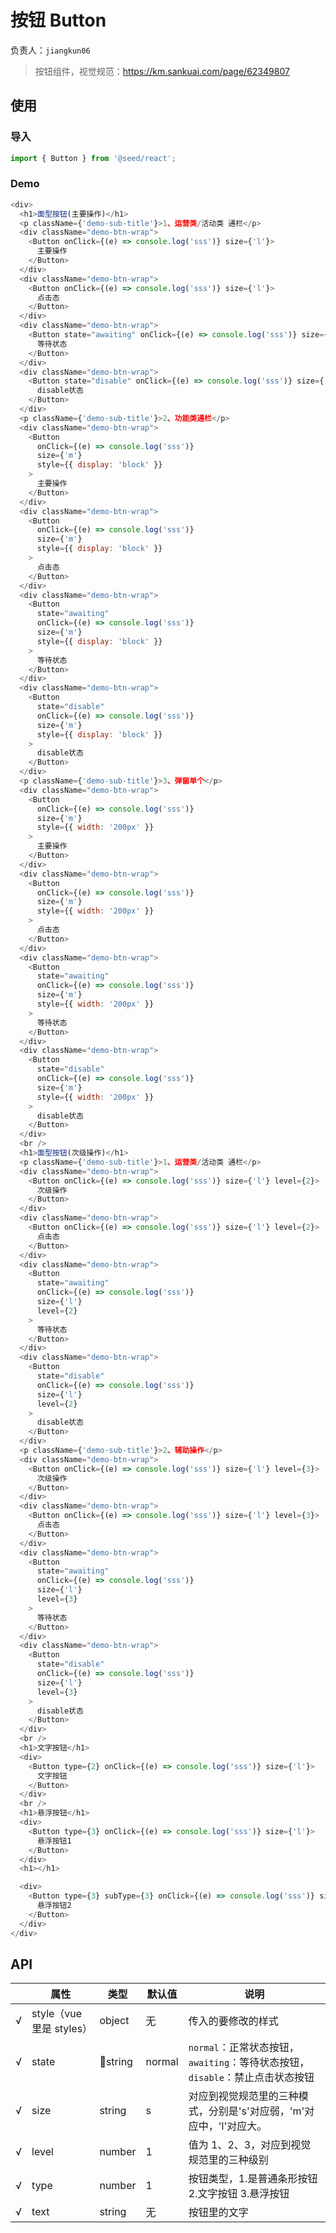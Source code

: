 # 按钮 Button

负责人：`jiangkun06`

> 按钮组件，视觉规范：https://km.sankuai.com/page/62349807

## 使用

### 导入

```javascript
import { Button } from '@seed/react';
```

### Demo

```javascript
<div>
  <h1>面型按钮(主要操作)</h1>
  <p className={'demo-sub-title'}>1、运营类/活动类 通栏</p>
  <div className="demo-btn-wrap">
    <Button onClick={(e) => console.log('sss')} size={'l'}>
      主要操作
    </Button>
  </div>
  <div className="demo-btn-wrap">
    <Button onClick={(e) => console.log('sss')} size={'l'}>
      点击态
    </Button>
  </div>
  <div className="demo-btn-wrap">
    <Button state="awaiting" onClick={(e) => console.log('sss')} size={'l'}>
      等待状态
    </Button>
  </div>
  <div className="demo-btn-wrap">
    <Button state="disable" onClick={(e) => console.log('sss')} size={'l'}>
      disable状态
    </Button>
  </div>
  <p className={'demo-sub-title'}>2、功能类通栏</p>
  <div className="demo-btn-wrap">
    <Button
      onClick={(e) => console.log('sss')}
      size={'m'}
      style={{ display: 'block' }}
    >
      主要操作
    </Button>
  </div>
  <div className="demo-btn-wrap">
    <Button
      onClick={(e) => console.log('sss')}
      size={'m'}
      style={{ display: 'block' }}
    >
      点击态
    </Button>
  </div>
  <div className="demo-btn-wrap">
    <Button
      state="awaiting"
      onClick={(e) => console.log('sss')}
      size={'m'}
      style={{ display: 'block' }}
    >
      等待状态
    </Button>
  </div>
  <div className="demo-btn-wrap">
    <Button
      state="disable"
      onClick={(e) => console.log('sss')}
      size={'m'}
      style={{ display: 'block' }}
    >
      disable状态
    </Button>
  </div>
  <p className={'demo-sub-title'}>3、弹窗单个</p>
  <div className="demo-btn-wrap">
    <Button
      onClick={(e) => console.log('sss')}
      size={'m'}
      style={{ width: '200px' }}
    >
      主要操作
    </Button>
  </div>
  <div className="demo-btn-wrap">
    <Button
      onClick={(e) => console.log('sss')}
      size={'m'}
      style={{ width: '200px' }}
    >
      点击态
    </Button>
  </div>
  <div className="demo-btn-wrap">
    <Button
      state="awaiting"
      onClick={(e) => console.log('sss')}
      size={'m'}
      style={{ width: '200px' }}
    >
      等待状态
    </Button>
  </div>
  <div className="demo-btn-wrap">
    <Button
      state="disable"
      onClick={(e) => console.log('sss')}
      size={'m'}
      style={{ width: '200px' }}
    >
      disable状态
    </Button>
  </div>
  <br />
  <h1>面型按钮(次级操作)</h1>
  <p className={'demo-sub-title'}>1、运营类/活动类 通栏</p>
  <div className="demo-btn-wrap">
    <Button onClick={(e) => console.log('sss')} size={'l'} level={2}>
      次级操作
    </Button>
  </div>
  <div className="demo-btn-wrap">
    <Button onClick={(e) => console.log('sss')} size={'l'} level={2}>
      点击态
    </Button>
  </div>
  <div className="demo-btn-wrap">
    <Button
      state="awaiting"
      onClick={(e) => console.log('sss')}
      size={'l'}
      level={2}
    >
      等待状态
    </Button>
  </div>
  <div className="demo-btn-wrap">
    <Button
      state="disable"
      onClick={(e) => console.log('sss')}
      size={'l'}
      level={2}
    >
      disable状态
    </Button>
  </div>
  <p className={'demo-sub-title'}>2、辅助操作</p>
  <div className="demo-btn-wrap">
    <Button onClick={(e) => console.log('sss')} size={'l'} level={3}>
      次级操作
    </Button>
  </div>
  <div className="demo-btn-wrap">
    <Button onClick={(e) => console.log('sss')} size={'l'} level={3}>
      点击态
    </Button>
  </div>
  <div className="demo-btn-wrap">
    <Button
      state="awaiting"
      onClick={(e) => console.log('sss')}
      size={'l'}
      level={3}
    >
      等待状态
    </Button>
  </div>
  <div className="demo-btn-wrap">
    <Button
      state="disable"
      onClick={(e) => console.log('sss')}
      size={'l'}
      level={3}
    >
      disable状态
    </Button>
  </div>
  <br />
  <h1>文字按钮</h1>
  <div>
    <Button type={2} onClick={(e) => console.log('sss')} size={'l'}>
      文字按钮
    </Button>
  </div>
  <br />
  <h1>悬浮按钮</h1>
  <div>
    <Button type={3} onClick={(e) => console.log('sss')} size={'l'}>
      悬浮按钮1
    </Button>
  </div>
  <h1></h1>

  <div>
    <Button type={3} subType={3} onClick={(e) => console.log('sss')} size={'l'}>
      悬浮按钮2
    </Button>
  </div>
</div>
```

## API

|     | 属性                     | 类型   | 默认值 | 说明                                                                           |
| --- | ------------------------ | ------ | ------ | ------------------------------------------------------------------------------ |
| √   | style（vue 里是 styles） | object | 无     | 传入的要修改的样式                                                             |
| √   | state                    | string | normal | `normal`：正常状态按钮，`awaiting`：等待状态按钮， `disable`：禁止点击状态按钮 |
| √   | size                     | string | s      | 对应到视觉规范里的三种模式，分别是's'对应弱，'m'对应中，'l'对应大。            |
| √   | level                    | number | 1      | 值为 1、2、3，对应到视觉规范里的三种级别                                       |
| √   | type                     | number | 1      | 按钮类型，1.是普通条形按钮 2.文字按钮 3.悬浮按钮                               |
| √   | text                     | string | 无     | 按钮里的文字                                                                   |
